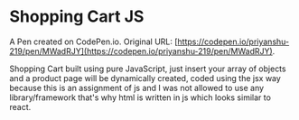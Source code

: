 # Shopping Cart JS

A Pen created on CodePen.io. Original URL: [https://codepen.io/priyanshu-219/pen/MWadRJY](https://codepen.io/priyanshu-219/pen/MWadRJY).

Shopping Cart built using pure JavaScript, just insert your array of objects and a product page will be dynamically created, coded using the jsx way because this is an assignment of js and I was not allowed to use any library/framework that's why html is written in js which looks similar to react.
